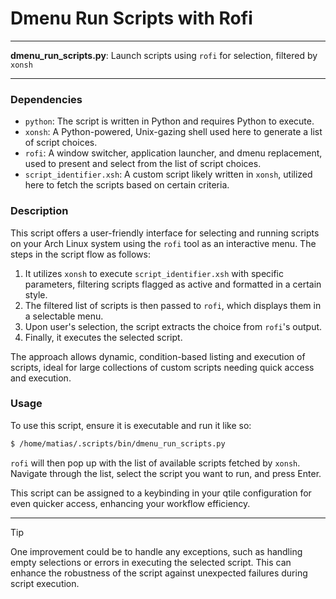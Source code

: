 # Dmenu Run Scripts with Rofi

---

**dmenu_run_scripts.py**: Launch scripts using `rofi` for selection, filtered by `xonsh`

---

### Dependencies

- `python`: The script is written in Python and requires Python to execute.
- `xonsh`: A Python-powered, Unix-gazing shell used here to generate a list of script choices.
- `rofi`: A window switcher, application launcher, and dmenu replacement, used to present and select from the list of script choices.
- `script_identifier.xsh`: A custom script likely written in `xonsh`, utilized here to fetch the scripts based on certain criteria.

### Description

This script offers a user-friendly interface for selecting and running scripts on your Arch Linux system using the `rofi` tool as an interactive menu. The steps in the script flow as follows:

1. It utilizes `xonsh` to execute `script_identifier.xsh` with specific parameters, filtering scripts flagged as active and formatted in a certain style.
2. The filtered list of scripts is then passed to `rofi`, which displays them in a selectable menu.
3. Upon user's selection, the script extracts the choice from `rofi`'s output.
4. Finally, it executes the selected script.

The approach allows dynamic, condition-based listing and execution of scripts, ideal for large collections of custom scripts needing quick access and execution.

### Usage

To use this script, ensure it is executable and run it like so:

```sh
$ /home/matias/.scripts/bin/dmenu_run_scripts.py
```

`rofi` will then pop up with the list of available scripts fetched by `xonsh`. Navigate through the list, select the script you want to run, and press Enter.

This script can be assigned to a keybinding in your qtile configuration for even quicker access, enhancing your workflow efficiency.

---

> [!TIP]
> One improvement could be to handle any exceptions, such as handling empty selections or errors in executing the selected script. This can enhance the robustness of the script against unexpected failures during script execution.